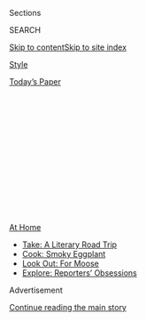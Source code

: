 <div id="app">

<div>

<div>

<div>

<div class="NYTAppHideMasthead css-1q2w90k e1suatyy0">

<div class="section css-ui9rw0 e1suatyy2">

<div class="css-eph4ug er09x8g0">

<div class="css-6n7j50">

</div>

<span class="css-1dv1kvn">Sections</span>

<div class="css-10488qs">

<span class="css-1dv1kvn">SEARCH</span>

</div>

[Skip to content](#site-content)[Skip to site
index](#site-index)

</div>

<div id="masthead-section-label" class="css-1wr3we4 eaxe0e00">

[Style](https://www.nytimes3xbfgragh.onion/section/style)

</div>

<div class="css-10698na e1huz5gh0">

</div>

</div>

<div id="masthead-bar-one" class="section hasLinks css-15hmgas e1csuq9d3">

<div class="css-uqyvli e1csuq9d0">

</div>

<div class="css-1uqjmks e1csuq9d1">

</div>

<div class="css-9e9ivx">

[](https://myaccount.nytimes3xbfgragh.onion/auth/login?response_type=cookie&client_id=vi)

</div>

<div class="css-1bvtpon e1csuq9d2">

[Today’s
Paper](https://www.nytimes3xbfgragh.onion/section/todayspaper)

</div>

</div>

</div>

</div>

<div data-aria-hidden="false">

<div id="site-content" data-role="main">

<div>

<div class="css-1aor85t" style="opacity:0.000000001;z-index:-1;visibility:hidden">

<div class="css-1hqnpie">

<div class="css-epjblv">

<span class="css-17xtcya">[Style](/section/style)</span><span class="css-x15j1o">|</span><span class="css-fwqvlz">House
Calls for
Everything\!</span>

</div>

<div class="css-k008qs">

<div class="css-1iwv8en">

<span class="css-18z7m18"></span>

<div>

</div>

</div>

<span class="css-1n6z4y">https://nyti.ms/39iL9Kr</span>

<div class="css-1705lsu">

<div class="css-4xjgmj">

<div class="css-4skfbu" data-role="toolbar" data-aria-label="Social Media Share buttons, Save button, and Comments Panel with current comment count" data-testid="share-tools">

  - 
  - 
  - 
  - 
    
    <div class="css-6n7j50">
    
    </div>

  - 

</div>

</div>

</div>

</div>

</div>

</div>

<div id="NYT_TOP_BANNER_REGION" class="css-13pd83m">

<div>

<div id="maps-athome-menu" class="section interactive-content interactive-size-medium css-1edisqu">

<div class="css-17ih8de interactive-body">

<div class="at-home-nav__innerContainer">

<div class="at-home-nav__title">

[At
Home](https://www.nytimes3xbfgragh.onion/spotlight/at-home?action=click&pgtype=Article&state=default&region=TOP_BANNER&context=at_home_menu)

</div>

  - [Take: A Literary Road
    Trip](https://www.nytimes3xbfgragh.onion/2020/07/28/books/time-for-a-literary-road-trip.html?action=click&pgtype=Article&state=default&region=TOP_BANNER&context=at_home_menu)
  - [Cook: Smoky
    Eggplant](https://www.nytimes3xbfgragh.onion/2020/07/29/magazine/bored-with-your-home-cooking-some-smoky-eggplant-will-fix-that.html?action=click&pgtype=Article&state=default&region=TOP_BANNER&context=at_home_menu)
  - [Look Out: For
    Moose](https://www.nytimes3xbfgragh.onion/2020/07/27/travel/moose-michigan-isle-royale.html?action=click&pgtype=Article&state=default&region=TOP_BANNER&context=at_home_menu)
  - [Explore: Reporters’
    Obsessions](https://www.nytimes3xbfgragh.onion/interactive/2020/at-home/even-more-reporters-editors-diaries-lists-recommendations.html?action=click&pgtype=Article&state=default&region=TOP_BANNER&context=at_home_menu)

</div>

</div>

</div>

</div>

</div>

<div id="top-wrapper" class="css-1sy8kpn">

<div id="top-slug" class="css-l9onyx">

Advertisement

</div>

[Continue reading the main
story](#after-top)

<div class="ad top-wrapper" style="text-align:center;height:100%;display:block;min-height:250px">

<div id="top" class="place-ad" data-position="top" data-size-key="top">

</div>

</div>

<div id="after-top">

</div>

</div>

<div>

<div id="sponsor-wrapper" class="css-1hyfx7x">

<div id="sponsor-slug" class="css-19vbshk">

Supported by

</div>

[Continue reading the main
story](#after-sponsor)

<div id="sponsor" class="ad sponsor-wrapper" style="text-align:center;height:100%;display:block">

</div>

<div id="after-sponsor">

</div>

</div>

<div class="css-186x18t">

</div>

<div class="css-1vkm6nb ehdk2mb0">

# House Calls for Everything\!

</div>

Scared to go out for that manicure, dog grooming or tattoo renewal?
These businesses will come to you.

<div class="css-79elbk" data-testid="photoviewer-wrapper">

<div class="css-z3e15g" data-testid="photoviewer-wrapper-hidden">

</div>

<div class="css-1a48zt4 ehw59r15" data-testid="photoviewer-children">

![<span class="css-16f3y1r e13ogyst0" data-aria-hidden="true">The masked
manicure: Genesis Aguirre (left) and Marianella Aguirre (right) of Green
Spa tend to the talons of Ashley Lauren Barton (center) at Ms. Barton’s
apartment in Long Island
City.</span><span class="css-cnj6d5 e1z0qqy90" itemprop="copyrightHolder"><span class="css-1ly73wi e1tej78p0">Credit...</span><span><span>Nina
Westervelt for The New York
Times</span></span></span>](https://static01.graylady3jvrrxbe.onion/images/2020/07/23/fashion/23HOUSECALLS1/merlin_174782814_91cacad2-62b2-4fe2-879f-f95a28b5c5aa-articleLarge.jpg?quality=75&auto=webp&disable=upscale)

</div>

</div>

<div class="css-18e8msd">

<div class="css-vp77d3 epjyd6m0">

<div class="css-hus3qt ey68jwv0" data-aria-hidden="true">

[![Ronda
Kaysen](https://static01.graylady3jvrrxbe.onion/images/2018/07/16/multimedia/author-ronda-kaysen/author-ronda-kaysen-thumbLarge-v2.png
"Ronda Kaysen")](https://www.nytimes3xbfgragh.onion/by/ronda-kaysen)

</div>

<div class="css-1baulvz">

By [<span class="css-1baulvz last-byline" itemprop="name">Ronda
Kaysen</span>](https://www.nytimes3xbfgragh.onion/by/ronda-kaysen)

</div>

</div>

  - 
    
    <div class="css-ld3wwf e16638kd2">
    
    July 23,
    2020
    
    </div>

  - 
    
    <div class="css-4xjgmj">
    
    <div class="css-d8bdto" data-role="toolbar" data-aria-label="Social Media Share buttons, Save button, and Comments Panel with current comment count" data-testid="share-tools">
    
      - 
      - 
      - 
      - 
        
        <div class="css-6n7j50">
        
        </div>
    
      - 
    
    </div>
    
    </div>

</div>

</div>

<div class="section meteredContent css-1r7ky0e" name="articleBody" itemprop="articleBody">

<div class="css-1fanzo5 StoryBodyCompanionColumn">

<div class="css-53u6y8">

In the middle of May, Ashley Barton sipped a mimosa in her best friend’s
apartment in Whitestone, Queens, while she enjoyed her first
professional manicure and pedicure since New York enacted stay-at-home
orders.

The in-house experience, with candles burning and soft music playing,
was a game changer. Before the pandemic, Ms. Barton, a 33-year-old
publicist, would drive from her apartment in Long Island City to a salon
near her parents’ house on Long Island to get a mani-pedi. But not
anymore.

“There is something about the comfort of doing this in your own home, to
have someone holding your foot like it is the most amazing thing,” Ms.
Barton said. “I won’t forget when I heard the clippers come out. It
sounded like someone was popping bottles of Dom Pérignon.”

Though New York City hair and nail salons reopened on July 6, Ms. Barton
doubts she’ll return to them anytime soon. She has since become a
regular client of [Green Spa on the
Go](http://www.greenspaonthego.com/), a manicurist from Forest Hills
that offers in-home manicures and pedicures that range from $140 to
$300, depending on location. Ms. Barton now gets them done with her
parents at their home every two weeks.

</div>

</div>

<div class="css-1fanzo5 StoryBodyCompanionColumn">

<div class="css-53u6y8">

“I’m not ready to sit in a nail salon, even with this protective gear.
I’d rather just be in my parents’ backyard doing my nails and toes,”
she said. “I can control the environment.”

As the country undergoes [a Sisyphean-seeming
reopening](https://www.nytimes3xbfgragh.onion/interactive/2020/us/states-reopen-map-coronavirus.html)
with [infection rates rising in many
regions](https://www.nytimes3xbfgragh.onion/interactive/2020/us/coronavirus-us-cases.html?action=click&pgtype=Article&state=default&module=styln-coronavirus&region=TOP_BANNER&context=storylines_menu#states),
many Americans are still wary of venturing out. To accommodate skittish
clients who have neglected their [basic grooming for
months](https://www.nytimes3xbfgragh.onion/2020/04/21/smarter-living/maybe-consider-shaving-that-pandemic-beard.html),
a cadre of service providers — personal trainers, hair stylists, tattoo
artists, pet groomers and spiritual advisers — have been making house
calls, or plan to start doing so soon. They have been fielding calls
from clients eager to receive services in their living rooms, backyards
and balconies.

For providers who always had an in-home component to their business,
this period of seclusion has proved to be a boon, giving them an edge at
an anxious time. They’ve attracted new clients who never considered
house calls before, but have since discovered that they like private
pampering.

“We believe this is a long term shift in consumer behavior,” said Amy
Shecter, the chief executive of [Glamsquad](https://www.glamsquad.com/),
an in-home beauty company headquartered in New York City that offers
services including blowouts, manicures, pedicures and makeup
application.

Glamsquad has resumed its usual services and introduced haircuts in New
York, Florida, Boston and Washington, D.C. In Los Angeles, the company
moved services outdoors after the state rolled back its reopening plans.
(Its San Francisco market remains closed.) Workers undergo safety
training to reduce the chance of coronavirus transmission and wear
personal protective gear during visits.

</div>

</div>

<div class="css-1fanzo5 StoryBodyCompanionColumn">

<div class="css-53u6y8">

“This is our moment,” said Ms. Schecter. “People are going to shift to
doing this service in-home and they’re going to shift to providers like
us.”

</div>

</div>

<div class="css-79elbk" data-testid="photoviewer-wrapper">

<div class="css-z3e15g" data-testid="photoviewer-wrapper-hidden">

</div>

<div class="css-1a48zt4 ehw59r15" data-testid="photoviewer-children">

![<span class="css-cnj6d5 e1z0qqy90" itemprop="copyrightHolder"><span class="css-1ly73wi e1tej78p0">Credit...</span><span>Nina
Westervelt for The New York
Times</span></span>](https://static01.graylady3jvrrxbe.onion/images/2020/07/23/fashion/23HOUSECALLS2/23HOUSECALLS2-articleLarge.jpg?quality=75&auto=webp&disable=upscale)

</div>

</div>

<div class="css-1fanzo5 StoryBodyCompanionColumn">

<div class="css-53u6y8">

Marianella Aguirre, the founder of Green Spa on the Go, which
specializes in house calls in New York, Connecticut and the Hamptons,
also sees her business model as one that could thrive in the current
environment, with anxious clients worried about squeezing into crowded
nail salons.

“It’s incredible,” she said. “It’s like we were set up for this.”

Before the pandemic, Ms. Aguirre received about five calls a week from
new clients. Now she receives as many a day. Nearly all of them request
that the service be provided in a backyard. “They are desperate and they
don’t want to wait anymore,” she said.

At-home services have always been a niche offering, and there is no data
to track if the industry has grown during state-mandated stay-at-home
orders, since such services that occurred during that time would have
likely been clandestine.

But interest does not appear to be limited to the beauty industry. At
[Groomit](https://www.groomit.me/), which provides in-house pet grooming
services in New York, New Jersey and Connecticut, business is up 30
percent since the company started offering services again according to a
founder, Sohel Kapadia. “Even though half of New York City is empty,”
said Mr. Kapadia, referring to the residents who fled the city as it
shut down, “the new customers are making up for the losses of the old
customers.”

</div>

</div>

<div class="css-1fanzo5 StoryBodyCompanionColumn">

<div class="css-53u6y8">

After months spent huddling at home, many Americans feel safer on their
sofa than they do almost anywhere else. But a living room is not
necessarily a safer location for a blowout than a salon. With good
ventilation, adequate physical distancing and enough personal protective
equipment, a salon may actually be less risky than a small, cramped
apartment, even if more people pass through the salon. Grooming services
may not be safe in any setting in areas where cases are rising, like
South Florida.

“We still don’t know that much about transmission even though we’re
bombarded with information about what we do know,” said [Dr. Angela
Rasmussen](https://www.publichealth.columbia.edu/research/center-infection-and-immunity/angela-rasmussen-phd),
a virologist at Columbia University Irving Medical Center. “Is it safer
to have more people in a space, but in a space that is bigger and has
better ventilation and has better masking? We can’t really quantify what
the differences
are.”

</div>

</div>

<div class="css-79elbk" data-testid="photoviewer-wrapper">

<div class="css-z3e15g" data-testid="photoviewer-wrapper-hidden">

</div>

<div class="css-1a48zt4 ehw59r15" data-testid="photoviewer-children">

<div class="css-1xdhyk6 erfvjey0">

<span class="css-1ly73wi e1tej78p0">Image</span>

<div class="css-zjzyr8">

<div data-testid="lazyimage-container" style="height:257.1333333333334px">

</div>

</div>

</div>

<span class="css-16f3y1r e13ogyst0" data-aria-hidden="true">Woof, this
is convenient\! Christopher Perkin of Groomit grooms Gus at his owner’s
apartment in the Financial
District.</span><span class="css-cnj6d5 e1z0qqy90" itemprop="copyrightHolder"><span class="css-1ly73wi e1tej78p0">Credit...</span><span>Nina
Westervelt for The New York Times</span></span>

</div>

</div>

<div class="css-1fanzo5 StoryBodyCompanionColumn">

<div class="css-53u6y8">

Joey Chavez, a tattoo artist in Corona, Calif., was able to reopen his
tattoo parlor Trusted Tattoo in mid-June, but had been offering services
to clients out of a mobile tattoo bus, the [Body Art
Bus](https://www.bodyartbus.com/), which he would drive to clients’
homes in the weeks before the shop reopened. He sanitized the vehicle
between clients, used disposable equipment and limited the number of
people in the space to only himself and client.

“It is a lot safer for us to come to their homes,” said Mr. Chavez, who
charges a $250 fee for the service on top of the $150-per-hour fee for a
tattoo. “We bring a fully disinfectable mobile tattoo parlor.”

Before the pandemic, the Body Art Bus was primarily used for social
occasions like bachelorette and birthday parties, and once the tattoo
parlor reopened, he began bringing the bus to smaller house parties
again. The bus, which he has operated for 10 years, has attracted
celebrity clients too, including [Katy
Perry](https://twitter.com/BodyArtBus/status/1134131165697257477), who
rented it for an event, and Tech N9ne, who brought the bus along on a
tour. But now, Mr. Chavez sees the bus as a way to showcase how safe
body art can be during a pandemic. “There are a lot of people who are
afraid” to go back to a parlor, he said.

</div>

</div>

<div class="css-1fanzo5 StoryBodyCompanionColumn">

<div class="css-53u6y8">

Samuel Sanchez is one of them. Mr. Sanchez, 49, a substitute teacher
who’s studying speech pathology at California State University San
Marcos, had a March appointment at Mr. Chavez’s studio to restore a
25-year-old dragon tattoo etched across his back. But as news of
coronavirus percolated through California, Mr. Sanchez’s wife told him
to cancel. “I felt like the universe was saying maybe you shouldn’t do
this,” he said.

Mr. Sanchez, who lives in Menifee, Calif., was devastated. Two years
earlier, he had been in a serious car accident, with injuries and
subsequent surgeries that left deep scarring across his back, severing
his tattoo. He saw his window to get the tattoo restored closing.

But after Mr. Chavez showed him the bus and the equipment, Mr. Sanchez
was convinced that it was the safest way to get inked. “The whole thing
is pampered. You’re sitting on killer chairs. He sterilized everything.
You sign a waiver. You walk into the bus and only the tattoo artist and
you,” Mr. Sanchez said. “I felt like the bus was the most sterile thing
I could do.”

In mid-June, Mr. Sanchez had the first of four sessions to restore the
tattoo. During that appointment, which took about four hours, he
discovered another upside to a bus: He could avoid the prying eyes of
other customers at a crowded tattoo parlor. “It takes all the machismo
out of it,” he said. “You don’t got all these bystanders and people
watching to see if you’re squirming or not. It’s you and your guy.”

Reopening a business that makes house calls during a pandemic is not
without its risks. On June 27, Mr. Chavez had to shut down Trusted
Tattoo and the bus for two weeks after a client tested positive for
coronavirus soon after a Body Art Bus tattoo session. Mr. Chavez and
another tattoo artist who had also been on the bus quarantined for two
weeks. Mr. Chavez reopened his businesses on July 13, only for local
health department officials to shut them down almost immediately, as the
state tightened its quarantine restrictions.

</div>

</div>

<div class="css-1fanzo5 StoryBodyCompanionColumn">

<div class="css-53u6y8">

“It’s impossible to plan. I had to cancel 14 days of clients,” Mr.
Chavez said. “It makes it hard to do
anything.”

</div>

</div>

<div class="css-79elbk" data-testid="photoviewer-wrapper">

<div class="css-z3e15g" data-testid="photoviewer-wrapper-hidden">

</div>

<div class="css-1a48zt4 ehw59r15" data-testid="photoviewer-children">

<div class="css-1xdhyk6 erfvjey0">

<span class="css-1ly73wi e1tej78p0">Image</span>

<div class="css-zjzyr8">

<div data-testid="lazyimage-container" style="height:257.77777777777777px">

</div>

</div>

</div>

<span class="css-16f3y1r e13ogyst0" data-aria-hidden="true">Nini Grace,
a spiritual life coach and medium, “cleansed the energy” at The Barn at
70 in Manchester Township, New Jersey on Friday, July 17,
2020.</span><span class="css-cnj6d5 e1z0qqy90" itemprop="copyrightHolder"><span class="css-1ly73wi e1tej78p0">Credit...</span><span>Calla
Kessler for The New York Times</span></span>

</div>

</div>

<div class="css-1fanzo5 StoryBodyCompanionColumn">

<div class="css-53u6y8">

But for those who can receive them, house calls can be a salve for
people isolated in a difficult time. In May, clients started calling
[Nini Grace](http://theenlightenmentcntr.com/nini), a spiritual life
coach and medium in Avon-by-the-Sea, N.J., requesting house calls. By
June, she had begun visiting clients in their homes again, holding
sessions mostly in people’s backyards and charging $90 per person for
the visits. Ms. Grace said her business has tripled, and she’s now
booked through October for home visits.

Ms. Grace wears a mask when she greets the clients, but once everyone is
settled outdoors and at a safe distance, she usually removes it to start
the session.

“This is such a desperate time with so many unknowns for folks,” she
said. “They just needed some comfort.”

</div>

</div>

</div>

<div>

</div>

<div>

</div>

<div>

</div>

<div>

<div id="bottom-wrapper" class="css-1ede5it">

<div id="bottom-slug" class="css-l9onyx">

Advertisement

</div>

[Continue reading the main
story](#after-bottom)

<div id="bottom" class="ad bottom-wrapper" style="text-align:center;height:100%;display:block;min-height:90px">

</div>

<div id="after-bottom">

</div>

</div>

</div>

</div>

</div>

## Site Index

<div>

</div>

## Site Information Navigation

  - [© <span>2020</span> <span>The New York Times
    Company</span>](https://help.nytimes3xbfgragh.onion/hc/en-us/articles/115014792127-Copyright-notice)

<!-- end list -->

  - [NYTCo](https://www.nytco.com/)
  - [Contact
    Us](https://help.nytimes3xbfgragh.onion/hc/en-us/articles/115015385887-Contact-Us)
  - [Work with us](https://www.nytco.com/careers/)
  - [Advertise](https://nytmediakit.com/)
  - [T Brand Studio](http://www.tbrandstudio.com/)
  - [Your Ad
    Choices](https://www.nytimes3xbfgragh.onion/privacy/cookie-policy#how-do-i-manage-trackers)
  - [Privacy](https://www.nytimes3xbfgragh.onion/privacy)
  - [Terms of
    Service](https://help.nytimes3xbfgragh.onion/hc/en-us/articles/115014893428-Terms-of-service)
  - [Terms of
    Sale](https://help.nytimes3xbfgragh.onion/hc/en-us/articles/115014893968-Terms-of-sale)
  - [Site
    Map](https://spiderbites.nytimes3xbfgragh.onion)
  - [Help](https://help.nytimes3xbfgragh.onion/hc/en-us)
  - [Subscriptions](https://www.nytimes3xbfgragh.onion/subscription?campaignId=37WXW)

</div>

</div>

</div>

</div>
